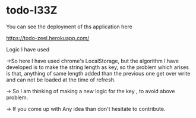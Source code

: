 # todo-l33Z

You can see the deployment of ths application here


https://todo-zeel.herokuapp.com/

Logic I have used


->So here I have used chrome's LocalStorage,
but the algorithm I have developed is to make the string length as key, so the problem which arises is that, anything of same length added than the previous one get over write and can not be loaded at the time of refresh.

-> So I am thinking of making a new logic for the key , to avoid above problem.

-> If you come up with Any idea than don't hesitate to contribute.

